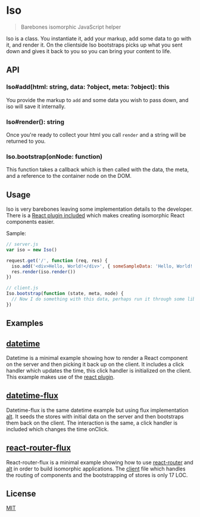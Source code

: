 # Iso

> Barebones isomorphic JavaScript helper

Iso is a class. You instantiate it, add your markup, add some data to go with it, and render it.
On the clientside Iso bootstraps picks up what you sent down and gives it back to you so you can bring your content to life.

## API

### Iso#add(html: string, data: ?object, meta: ?object): this

You provide the markup to `add` and some data you wish to pass down, and iso will save it internally.

### Iso#render(): string

Once you're ready to collect your html you call `render` and a string will be returned to you.

### Iso.bootstrap(onNode: function)

This function takes a callback which is then called with the data, the meta, and a reference to the container node on the DOM.

## Usage

Iso is very barebones leaving some implementation details to the developer. There is a [React plugin included](lib/react.js) which makes creating isomorphic React components easier.

Sample:

```js
// server.js
var iso = new Iso()

request.get('/', function (req, res) {
  iso.add('<div>Hello, World!</div>', { someSampleData: 'Hello, World!' }, { id: 'hello' })
  res.render(iso.render())
})

// client.js
Iso.bootstrap(function (state, meta, node) {
  // Now I do something with this data, perhaps run it through some library and then append the result to node?
})
```

## Examples

## [datetime](examples/datetime)

Datetime is a minimal example showing how to render a React component on the server and then picking it back up on the client. It includes a click handler which updates the time, this click handler is initialized on the client. This example makes use of the [react plugin](lib/react.js).

## [datetime-flux](examples/datetime-flux)

Datetime-flux is the same datetime example but using flux implementation [alt](https://github.com/goatslacker/alt). It seeds the stores with initial data on the server and then bootstraps them back on the client. The interaction is the same, a click handler is included which changes the time onClick.

## [react-router-flux](examples/react-router-flux)

React-router-flux is a minimal example showing how to use [react-router](https://github.com/rackt/react-router) and [alt](https://github.com/goatslacker/alt) in order to build isomorphic applications. The [client](examples/react-router-flux/client.js) file which handles the routing of components and the bootstrapping of stores is only 17 LOC.

## License

[MIT](http://josh.mit-license.org/)
